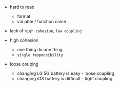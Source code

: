 - hard to read

  - format
  - variable / function name

- lack of `high cohesion`, `low coupling`

- high cohesion

  - one thing do one thing
  - `single responsibility`

- loose couping
  - changing LG 5G battery is easy - loose coupling
  - changing iOS battery is difficult - tight coupling

